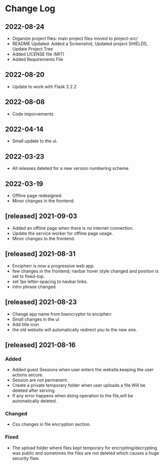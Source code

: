# Change Log

## 2022-08-24

- Organize project files: main project files moved to project-src/
- README Updated: Added a Screenshot, Updated project SHIELDS, Update Project Tree
- Added LICENSE file (MIT)
- Added Requirements File

## 2022-08-20

- Update to work with Flask 2.2.2

## 2022-08-08

- Code imporvements

## 2022-04-14

- Small update to the ui.

## 2022-03-23

- All releases deleted for a new version numbering scheme.

## 2022-03-19

- Offline page redesigned.
- Minor changes in the frontend.

## [released] 2021-09-03
- Added an offline page when there is no internet connection.
- Update the service worker for offline page usage.
- Minor changes to the frontend.

## [released] 2021-08-31

- Encipherr is now a progressive web app.
- few changes in the frontend; navbar hover style changed and position is set to fixed-top.
- set 1px letter-spacing to navbar links.
- intro phrase changed.



## [released] 2021-08-23

- Change app name from bsencryptor to encipherr
- Small changes in the ui
- Add title icon
- the old website will automatically redirect you to the new one.



## [released] 2021-08-16
 
### Added
- Added guest Sessions when user enters the website.keeping the user actions secure.
- Session are not permanent.
- Create a private temporary folder when user uploads a file.Will be deleted after 
serving.
- If any error happens when doing operation to the file,will be automatically deleted.


 
### Changed
- Css changes in file encryption section.

 
### Fixed
- The upload folder where files kept temporary for encrypting/decrypting was public and sometimes the files are not deleted which causes a huge security flaw.
